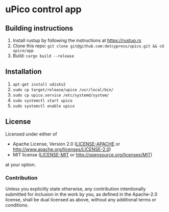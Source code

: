 # uPico control app

## Building instructions

1. Install rustup by following the instructions at https://rustup.rs
2. Clone this repo: `git clone git@github.com:dotcypress/upico.git && cd upico/app`
3. Build: `cargo build --release`

## Installation

1. `apt-get install udisks2`
2. `sudo cp target/release/upico /usr/local/bin/`
3. `sudo cp upico.service /etc/systemd/system/`
4. `sudo systemctl start upico`
5. `sudo systemctl enable upico`

## License

Licensed under either of

- Apache License, Version 2.0 ([LICENSE-APACHE](../LICENSE-APACHE) or
  http://www.apache.org/licenses/LICENSE-2.0)
- MIT license ([LICENSE-MIT](../LICENSE-MIT) or http://opensource.org/licenses/MIT)

at your option.

### Contribution

Unless you explicitly state otherwise, any contribution intentionally submitted
for inclusion in the work by you, as defined in the Apache-2.0 license, shall be
dual licensed as above, without any additional terms or conditions.
